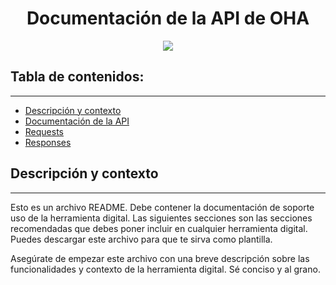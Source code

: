<h1 align="center"> Documentación de la API de OHA</h1>
<p align="center"><img src="https://pps.whatsapp.net/v/t61.24694-24/250831375_707218960445656_8426271484145614231_n.jpg?ccb=11-4&oh=01_AVz5jfevTR0xi0-9ahcN3afFmoDwlqC7KnU3NiTFcK-3MQ&oe=61FD2779"/></p> 

## Tabla de contenidos:
---
- [Descripción y contexto](#descripción-y-contexto)
- [Documentación de la API](api.md)
- [Requests](request.md)
- [Responses](response.md)

## Descripción y contexto
---
Esto es un archivo README. Debe contener la documentación de soporte uso de la herramienta digital. Las siguientes secciones son las secciones recomendadas que debes poner incluir en cualquier herramienta digital. Puedes descargar este archivo para que te sirva como plantilla.

Asegúrate de empezar este archivo con una breve descripción sobre las funcionalidades y contexto de la herramienta digital. Sé conciso y al grano.
